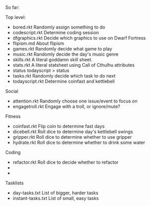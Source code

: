 So far:

Top level:
- bored.rkt Randomly assign something to do
- codescript.rkt Determine coding session
- dfgraphics.rkt Decide which graphics to use on Dwarf Fortress
- flipism.md About flipism
- games.rkt Randomly decide what game to play
- music.rkt Randomly decide the day's music genre
- skills.rkt A literal goddamn skill sheet.
- stats.rkt A literal statsheet using Call of Cthulhu attributes
- status todayscript > status
- tasks.rkt Randomly decide which task to do next
- todayscript.rkt Determine coinfast and kettlebell

Social
- attention.rkt Randomly choose one issue/event to focus on
- engagetroll.rkt Engage with a troll, or ignore/mute?

Fitness
- coinfast.rkt Flip coin to determine fast days
- dicebell.rkt Roll dice to determine day's kettlebell swings
- gripper.rkt Roll dice to determine whether to use gripper
- hydrate.rkt Roll dice to determine whether to drink some water

Coding
- refactor.rkt Roll dice to decide whether to refactor
-
-

Tasklists
- day-tasks.txt List of bigger, harder tasks
- instant-tasks.txt List of small, easy tasks
